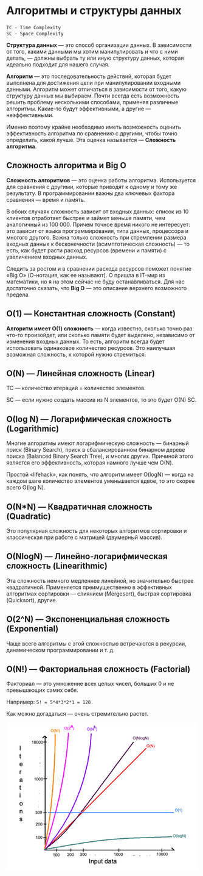 # Алгоритмы и структуры данных

```
TC - Time Complexity
SC - Space Complexity
```

**Структура данных** — это способ организации данных. В зависимости от того, какими данными мы хотим манипулировать и что с ними делать, — должны выбрать ту или иную структуру данных, которая идеально подходит для нашего случая.

**Алгоритм** — это последовательность действий, которая будет выполнена для достижения цели при манипулировании входными данными. Алгоритм может отличаться в зависимости от того, какую структуру данных мы выбираем. Почти всегда есть возможность решить проблему несколькими способами, применяя различные алгоритмы. Какие-то будут эффективными, а другие — неэффективными.

Именно поэтому крайне необходимо иметь возможность оценить эффективность алгоритма по сравнению с другими, чтобы точно определить, какой лучше. Эта оценка называется — **Сложность алгоритма**.

## Сложность алгоритма и Big O

**Сложность алгоритмов** — это оценка работы алгоритма. Используется для сравнения с другими, которые приводят к одному и тому же результату. В программировании важны два ключевых фактора сравнения — время и память.

В обоих случаях сложность зависит от входных данных: список из 10 клиентов отработает быстрее и займет меньше памяти, чем аналогичный из 100 000. Причем точное время никого не интересует: это зависит от языка программирования, типа данных, процессора и многого другого. Важна только сложность при стремлении размера входных данных к бесконечности (асимптотическая сложность) — то есть, как будет расти расход ресурсов (времени и памяти) с увеличением входных данных.

Следить за ростом и в сравнении расхода ресурсов поможет понятие «Big O» (О-нотация, как ее называют). О пришла в IT-мир из математики, но я на этом сейчас не буду останавливаться. Для нас достаточно сказать, что **Big O** — это описание верхнего возможного предела.

## О(1) — Константная сложность (Constant)

**Алгоритм имеет О(1) сложность** — когда известно, сколько точно раз что-то произойдет, или сколько памяти будет выделено, независимо от изменения входных данных. То есть, алгоритм всегда будет использовать одинаковое количество ресурсов. Это наилучшая возможная сложность, к которой нужно стремиться.

## О(N) — Линейная сложность (Linear)

TC — количество итераций = количество элементов.

SC — если нужно создать массив из N элементов, то это будет O(N) SC.

## О(log N) — Логарифмическая сложность (Logarithmic)

Многие алгоритмы имеют логарифмическую сложность — бинарный поиск (Binary Search), поиск в сбалансированном бинарном дереве поиска (Balanced Binary Search Tree), и многих других. Причиной этого является его эффективность, которая намного лучше чем О(N).

Простой «lifehack», как понять, что алгоритм имеет O(logN) — когда на каждом шаге количество элементов уменьшается вдвое, то это скорее всего O(log N).

## О(N\*N) — Квадратичная сложность (Quadratic)

Это популярная сложность для некоторых алгоритмов сортировки и классическая при работе с матрицей (двумерный массив).

## О(NlogN) — Линейно-логарифмическая сложность (Linearithmic)

Эта сложность немного медленнее линейной, но значительно быстрее квадратичной. Применяется преимущественно в эффективных алгоритмах сортировки — слиянием (Mergesort), быстрая сортировка (Quicksort), другие.

## O(2^N) — Экспоненциальная сложность (Exponential)

Чаще всего алгоритмы с этой сложностью встречаются в рекурсии, динамическом программировании и т. д.

## O(N!) — Факториальная сложность (Factorial)

Факториал — это умножение всех целых чисел, больших 0 и не превышающих самих себя.

Например: `5! = 5*4*3*2*1 = 120.`

Как можно догадаться — очень стремительно растет.

![Все сложности алгоритмов](./images/algo-complexity.png "Графическое представление сложности алгоритмов")
